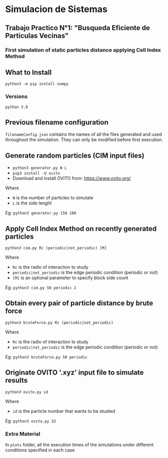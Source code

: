 # Simulacion de Sistemas
## Trabajo Practico N°1: "Busqueda Eficiente de Particulas Vecinas"
### First simulation of static particles distance applying Cell Index Method

## What to Install
`python3 -m pip install numpy`
### Versions
`python 3.8`

## Previous filename configuration
`filenameConfig.json` contains the names of all the files generated and used throughout the simulation.
They can only be modified before first execution.

## Generate random particles (CIM input files)
- `python3 generator.py N L`
- `pip3 install -U ovito`
- Download and install OVITO from: https://www.ovito.org/

Where 
- `N` is the number of particles to simulate
- `L` is the side lenght

Eg: `python3 generator.py 150 100`

## Apply Cell Index Method on recently generated particles
`python3 cim.py Rc (periodic|not_periodic) [M]`

Where 
- `Rc` is the radio of interaction to study
- `periodic|not_periodic` is the edge periodic condition (periodic or not)
- `[M]` is an optional parameter to specify block side count

Eg: `python3 cim.py 50 periodic 2`

## Obtain every pair of particle distance by brute force
`python3 bruteForce.py Rc (periodic|not_periodic)`

Where 
- `Rc` is the radio of interaction to study
- `periodic|not_periodic` is the edge periodic condition (periodic or not)

Eg: `python3 bruteForce.py 50 periodic`

## Originate OVITO '.xyz' input file to simulate results
`python3 ovito.py id`

Where 
- `id` is the particle number that wants to be studied

Eg: `python3 ovito.py 32`


### Extra Material
In `plots` folder, all the execution times of the simulations under different conditions specified in each case
